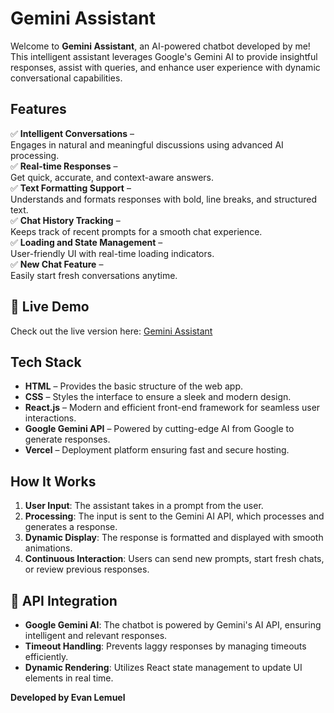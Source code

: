 # Gemini Assistant 

Welcome to **Gemini Assistant**, an AI-powered chatbot developed by me! This intelligent assistant leverages Google's Gemini AI to provide insightful responses, assist with queries, and enhance user experience with dynamic conversational capabilities.

##  Features

✅ **Intelligent Conversations** –  
Engages in natural and meaningful discussions using advanced AI processing.  
✅ **Real-time Responses** –  
Get quick, accurate, and context-aware answers.  
✅ **Text Formatting Support** –  
Understands and formats responses with bold, line breaks, and structured text.  
✅ **Chat History Tracking** –  
Keeps track of recent prompts for a smooth chat experience.  
✅ **Loading and State Management** –  
User-friendly UI with real-time loading indicators.  
✅ **New Chat Feature** –  
Easily start fresh conversations anytime.  

## 🔗 Live Demo
Check out the live version here: [Gemini Assistant](https://gemini-evan-lemuels-projects.vercel.app/)

##  Tech Stack
- **HTML** – Provides the basic structure of the web app.
- **CSS** – Styles the interface to ensure a sleek and modern design.
- **React.js** – Modern and efficient front-end framework for seamless user interactions.
- **Google Gemini API** – Powered by cutting-edge AI from Google to generate responses.
- **Vercel** – Deployment platform ensuring fast and secure hosting.

## How It Works
1. **User Input**: The assistant takes in a prompt from the user.
2. **Processing**: The input is sent to the Gemini AI API, which processes and generates a response.
3. **Dynamic Display**: The response is formatted and displayed with smooth animations.
4. **Continuous Interaction**: Users can send new prompts, start fresh chats, or review previous responses.

## 🔧 API Integration
- **Google Gemini AI**: The chatbot is powered by Gemini's AI API, ensuring intelligent and relevant responses.
- **Timeout Handling**: Prevents laggy responses by managing timeouts efficiently.
- **Dynamic Rendering**: Utilizes React state management to update UI elements in real time.



**Developed by Evan Lemuel** 

